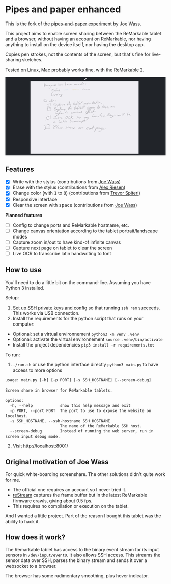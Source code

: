 # Pipes and paper enhanced

This is the fork of the [pipes-and-paper experiment](https://gitlab.com/afandian/pipes-and-paper/-/tree/master) by Joe Wass.

This project aims to enable screen sharing between the ReMarkable tablet and a browser, without having an account on ReMarkable, nor having anything to install on the device itself, nor having the desktop app.

Copies pen strokes, not the contents of the screen, but that's fine for live-sharing sketches.

Tested on Linux, Mac probably works fine, with the ReMarkable 2.

![screenshot](images/screenshot.jpg)

## Features

- [x] Write with the stylus (contributions from [Joe Wass](https://gitlab.com/afandian))
- [x] Erase with the stylus (contributions from [Alex Riesen](https://gitlab.com/raalkml))
- [x] Change color (with <kbd>1</kbd> to <kbd>8</kbd>) (contributions from [Trevor Spiteri](https://gitlab.com/tspiteri))
- [x] Responsive interface
- [x] Clear the screen with <kbd>space</kbd> (contributions from [Joe Wass](https://gitlab.com/afandian))

**Planned features**

- [ ] Config to change ports and ReMarkable hostname, etc.
- [ ] Change canvas orientation according to the tablet portrait/landscape modes
- [ ] Capture zoom in/out to have kind-of infinite canvas
- [ ] Capture next page on tablet to clear the screen
- [ ] Live OCR to transcribe latin handwriting to font

## How to use

You'll need to do a little bit on the command-line. Assuming you have Python 3 installed.

Setup:

1. [Set up SSH private keys and config](https://remarkablewiki.com/tech/ssh) so that running `ssh rem` succeeds. This works via USB connection.
2. Install the requirements for the python script that runs on your computer:

- Optional: set a virtual environnement `python3 -m venv .venv`
- Optional: activate the virtual environnement `source .venv/bin/activate`
- Install the project dependencies `pip3 install -r requirements.txt`

To run:

1. `./run.sh` or use the python interface directly `python3 main.py` to have access to more options

```
usage: main.py [-h] [-p PORT] [-s SSH_HOSTNAME] [--screen-debug]

Screen share in browser for ReMarkable tablets.

options:
  -h, --help            show this help message and exit
  -p PORT, --port PORT  The port to use to expose the website on localhost.
  -s SSH_HOSTNAME, --ssh-hostname SSH_HOSTNAME
                        The name of the ReMarkable SSH host.
  --screen-debug        Instead of running the web server, run in screen input debug mode.
```

2. Visit <http://localhost:8001/>


## Original motivation of Joe Wass

For quick white-boarding screenshare. The other solutions didn't quite work for me. 

 - The official one requires an account so I never tried it. 
 - [reStream](https://github.com/rien/reStream) captures the frame buffer but in the latest ReMarkable firmware crawls, giving about 0.5 fps.
 - This requires no compilation or execution on the tablet.

And I wanted a little project. Part of the reason I bought this tablet was the ability to hack it.

## How does it work?

The Remarkable tablet has access to the binary event stream for its input sensors in `/dev/input/event0`. It also allows SSH access. This streams the sensor data over SSH, parses the binary stream and sends it over a websocket to a browser.

The browser has some rudimentary smoothing, plus hover indicator.
